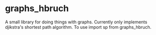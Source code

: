 # graphs_hbruch

A small library for doing things with graphs. Currently only implements djikstra's shortest path algorithm. 
To use import sp from graphs_hbruch. 